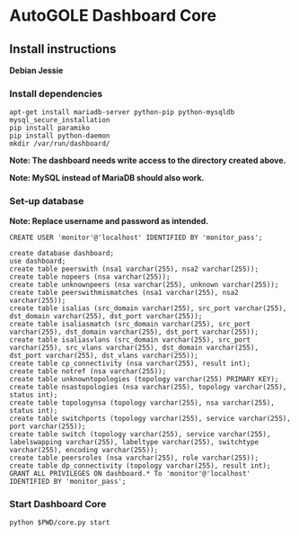 # AutoGOLE Dashboard Core #

## Install instructions ##

**Debian Jessie**

### Install dependencies ###
```
apt-get install mariadb-server python-pip python-mysqldb
mysql_secure_installation
pip install paramiko
pip install python-daemon
mkdir /var/run/dashboard/
```
**Note: The dashboard needs write access to the directory created above.**

**Note: MySQL instead of MariaDB should also work.**

### Set-up database ###

**Note: Replace username and password as intended.**

```
CREATE USER 'monitor'@'localhost' IDENTIFIED BY 'monitor_pass';

create database dashboard;
use dashboard;
create table peerswith (nsa1 varchar(255), nsa2 varchar(255));
create table nopeers (nsa varchar(255));
create table unknownpeers (nsa varchar(255), unknown varchar(255));
create table peerswithmismatches (nsa1 varchar(255), nsa2 varchar(255));
create table isalias (src_domain varchar(255), src_port varchar(255), dst_domain varchar(255), dst_port varchar(255));
create table isaliasmatch (src_domain varchar(255), src_port varchar(255), dst_domain varchar(255), dst_port varchar(255));
create table isaliasvlans (src_domain varchar(255), src_port varchar(255), src_vlans varchar(255), dst_domain varchar(255), dst_port varchar(255), dst_vlans varchar(255));
create table cp_connectivity (nsa varchar(255), result int);
create table notref (nsa varchar(255));
create table unknowntopologies (topology varchar(255) PRIMARY KEY);
create table nsastopologies (nsa varchar(255), topology varchar(255), status int);
create table topologynsa (topology varchar(255), nsa varchar(255), status int);
create table switchports (topology varchar(255), service varchar(255), port varchar(255));
create table switch (topology varchar(255), service varchar(255), labelswapping varchar(255), labeltype varchar(255), switchtype varchar(255), encoding varchar(255));
create table peersroles (nsa varchar(255), role varchar(255));
create table dp_connectivity (topology varchar(255), result int);
GRANT ALL PRIVILEGES ON dashboard.* To 'monitor'@'localhost' IDENTIFIED BY 'monitor_pass';
```

### Start Dashboard Core ###

```
python $PWD/core.py start
```